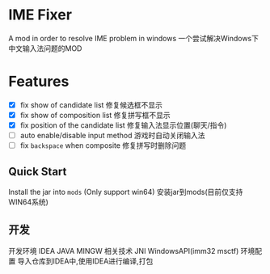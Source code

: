 # IME Fixer
A mod in order to resolve IME problem in windows
一个尝试解决Windows下中文输入法问题的MOD
# Features
- [x] fix show of candidate list 修复候选框不显示
- [x] fix show of composition list 修复拼写框不显示
- [x] fix position of the candidate list 修复输入法显示位置(聊天/指令)
- [ ] auto enable/disable input method 游戏时自动关闭输入法
- [ ] fix `backspace` when composite 修复拼写时删除问题
## Quick Start
Install the jar into `mods` (Only support win64)
安装jar到mods(目前仅支持WIN64系统)
## 开发
开发环境 IDEA JAVA MINGW
相关技术 JNI WindowsAPI(imm32 msctf)
环境配置 导入仓库到IDEA中,使用IDEA进行编译,打包